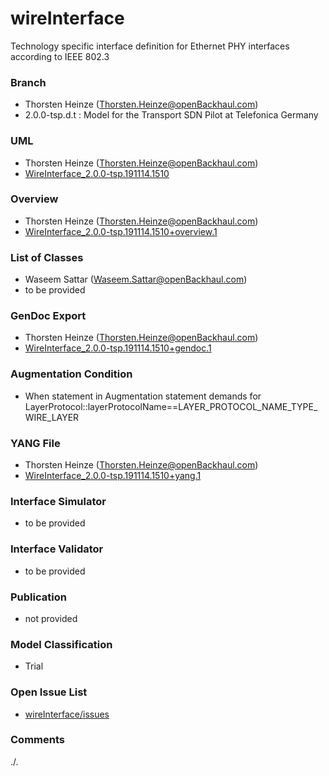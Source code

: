 # wireInterface
Technology specific interface definition for Ethernet PHY interfaces according to IEEE 802.3

### Branch
- Thorsten Heinze (Thorsten.Heinze@openBackhaul.com)
- 2.0.0-tsp.d.t : Model for the Transport SDN Pilot at Telefonica Germany

### UML
- Thorsten Heinze (Thorsten.Heinze@openBackhaul.com)
- [WireInterface_2.0.0-tsp.191114.1510](./WireInterface_2.0.0-tsp.191114.1510.zip)

### Overview 
- Thorsten Heinze (Thorsten.Heinze@openBackhaul.com)
- [WireInterface_2.0.0-tsp.191114.1510+overview.1](./WireInterface_2.0.0-tsp.191114.1510+overview.1.png)

### List of Classes
- Waseem Sattar (Waseem.Sattar@openBackhaul.com)
- to be provided

### GenDoc Export
- Thorsten Heinze (Thorsten.Heinze@openBackhaul.com)
- [WireInterface_2.0.0-tsp.191114.1510+gendoc.1](./WireInterface_2.0.0-tsp.191114.1510+gendoc.1.docx)

### Augmentation Condition
- When statement in Augmentation statement demands for LayerProtocol::layerProtocolName==LAYER_PROTOCOL_NAME_TYPE_WIRE_LAYER

### YANG File
- Thorsten Heinze (Thorsten.Heinze@openBackhaul.com)
- [WireInterface_2.0.0-tsp.191114.1510+yang.1](./WireInterface_2.0.0-tsp.191114.1510+yang.1.zip)

### Interface Simulator
- to be provided

### Interface Validator
- to be provided

### Publication
- not provided

### Model Classification
- Trial

### Open Issue List
- [wireInterface/issues](../../issues)

### Comments 
./.

